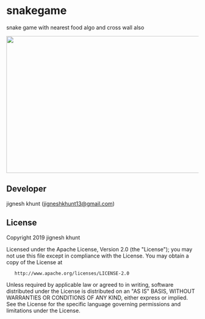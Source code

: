 # snakegame
snake game with nearest food algo and cross wall also

<img src="https://user-images.githubusercontent.com/20221469/58419285-cc7abb80-80a7-11e9-956d-c4fa22bed284.gif" height="360" width="700">

##  Developer
  jignesh khunt
  (jigneshkhunt13@gmail.com)
  
##  License

Copyright 2019 jignesh khunt

   Licensed under the Apache License, Version 2.0 (the "License");
   you may not use this file except in compliance with the License.
   You may obtain a copy of the License at

       http://www.apache.org/licenses/LICENSE-2.0

   Unless required by applicable law or agreed to in writing, software
   distributed under the License is distributed on an "AS IS" BASIS,
   WITHOUT WARRANTIES OR CONDITIONS OF ANY KIND, either express or implied.
   See the License for the specific language governing permissions and
   limitations under the License.
